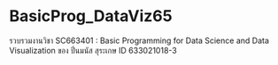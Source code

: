 # BasicProg_DataViz65
รวบรวมงานวิชา SC663401 : Basic Programming for Data Science and Data Visualization ของ ปิ่นมนัส สุระเกษ ID 633021018-3
